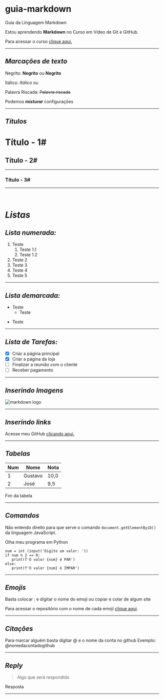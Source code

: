 # guia-markdown
Guia da Linguagem Markdown


Estou aprendendo **Markdown** no Curso em Vídeo de Git e GitHub.

Para acessar o curso [clique aqui.](https://www.youtube.com/watch?v=xEKo29OWILE&list=PLHz_AreHm4dm7ZULPAmadvNhH6vk9oNZA) 

---

## __*Marcações de texto*__

Negrito: **Negrito** ou __Negrito__

Itálico: *Itálico* ou 

Palavra Riscada: ~~Palavra riscada~~

Podemos __*misturar*__ configurações

---

## __*Títulos*__


# Título - 1#

## Título - 2#
---
### Título - 3#
---

<br>

# __*Listas*__
## __*Lista numerada:*__

1. Teste
   1. Teste 1.1
   3. Teste 1.2
1. Teste 2
1. Teste 3
1. Teste 4
1. Teste 5
---
## __*Lista demarcada:*__

* Teste
  * Teste
- Teste
---
## __*Lista de Tarefas:*__
- [x] Criar a página principal
- [x] Criar a página da loja
- [ ] Finalizar a reunião com o cliente
- [ ] Receber pagamento
---
## __*Inserindo Imagens*__
![markdown logo](https://user-images.githubusercontent.com/106490571/214135674-f46aa87f-5140-42d9-8392-6cf129f4fe2d.png)

---

## __*Inserindo links*__
Acesse meu GitHub [clicando aqui.](https://github.com/gustavoo011)

---

## __*Tabelas*__
Num | Nome | Nota |
---|---|---
1 | Gustavo | 10,0 
2 | José | 9,5

Fim da tabela

---

## __*Comandos*__

Não entendo direito para que serve o comando `document.getElementByiD()` da linguagem JavaScript.

Olha meu programa em Python
```
num = int (input('Digite um valor: '))
if num % 2 == 0:
   print(f'O valor {num} é PAR')
else:
   print(f'O valor {num} é ÍMPAR')
```
---
 ## __*Emojis*__

 Basta colocar : e digitar o nome do emoji ou copiar e colar de algum site

 Para acessar o repositório com o nome de cada emoji  [clique aqui](https://github.com/ikatyang/emoji-cheat-sheet).

 ---

 ## __*Citações*__

Para marcar alguém basta digitar @ e o nome da conta no github 
Exemplo: @nomedacontadogithub

---

## __*Reply*__

> Algo que será respondido

Resposta

---

